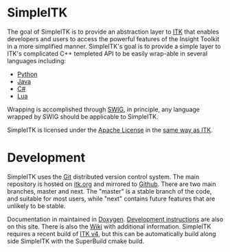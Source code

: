 SimpleITK
=========

The goal of SimpleITK is to provide an abstraction layer to [ITK](http://www.itk.org) that enables developers and users to access the powerful features of the Insight Toolkit in a more simplified manner.  SimpleITK's goal is to provide a simple layer to ITK's complicated C++ templeted API to be easily wrap-able in several languages including:

* [Python](http://www.python.org)
* [Java](http://www.java.com)
* [C#](http://msdn.microsoft.com/en-us/vcsharp/default.aspx)
* [Lua](http://www.lua.org)

Wrapping is accomplished through [SWIG](http://www.swig.org), in principle, any language wrapped by SWIG should be applicable to SimpleITK.

SimpleITK is licensed under the [Apache License](http://www.opensource.org/licenses/apache2.0.php) in the [same way as ITK](http://www.itk.org/Wiki/ITK_Release_4/Licensing).

Development
===========

SimpleITK uses the [Git](http://git-scm.com/) distributed version control system.  The main repository is hosted on [itk.org](http://itk.org/SimpleITK.git) and mirrored to [Github](https://blowekamp@github.com/SimpleITK/SimpleITK.git).  There are two main branches, master and next. The "master" is a stable branch of the code, and suitable for most users, while "next" contains future features that are unlikely to be stable.

Documentation in maintained in [Doxygen](http://www.itk.org/SimpleITKDoxygen/html/annotated.html).  [Development instructions](http://www.itk.org/SimpleITKDoxygen/html/pages.html) are also on this site.  There is also the [Wiki](http://www.itk.org/Wiki/ITK_Release_4/SimpleITK) with additional information. SimpleITK requires a recent build of [ITK v4](http://itk.org/), but this can be automatically build along side SimpleITK with the SuperBuild cmake build.
